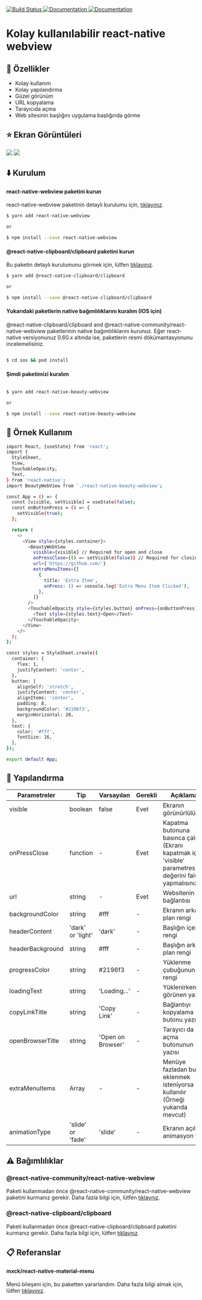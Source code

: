 <p>
  <a href="https://github.com/ilkerkesici/react-native-beauty-webview/blob/master/README.md">
    <img alt="Build Status" src="https://img.shields.io/static/v1?label=lang&message=en&color=yellow" target="_blank" />
 </a>
  <a href="https://yarnpkg.com/package/react-native-beauty-webview">
    <img alt="Documentation" src="https://img.shields.io/static/v1?label=pack&message=yarn&color=blue" target="_blank" />
  </a>
  <a href="https://www.npmjs.com/package/react-native-beauty-webview">
    <img alt="Documentation" src="https://img.shields.io/static/v1?label=pack&message=npm&color=red" target="_blank" />
  </a>
</p>

# Kolay kullanılabilir react-native webview
## :star2: Özellikler
- Kolay kullanım
- Kolay yapılandırma
- Güzel görünüm
- URL kopyalama 
- Tarayıcıda açma
- Web sitesinin başlığını uygulama başlığında görme

## :star: Ekran Görüntüleri

![](./assets/ios.gif)
![](./assets/android.gif)

## :arrow_down: Kurulum

#### react-native-webview paketini kurun
react-native-webview paketinin detaylı kurulumu için, <a href="https://github.com/react-native-community/react-native-webview/blob/master/docs/Getting-Started.md">tıklayınız</a>.

```sh
$ yarn add react-native-webview

or

$ npm install --save react-native-webview


```

#### @react-native-clipboard/clipboard paketini kurun
Bu paketin detaylı kurulumunu görmek için, lütfen <a href="https://github.com/react-native-clipboard/clipboard">tıklayınız</a>.

```sh
$ yarn add @react-native-clipboard/clipboard

or

$ npm install --save @react-native-clipboard/clipboard


```

#### Yukarıdaki paketlerin native bağımlılıklarını kuralım (IOS için)
@react-native-clipboard/clipboard and @react-native-community/react-native-webview paketlerinin native bağımlılıklarını kurunuz. Eğer react-native versiyonunuz 0.60.x altında ise, paketlerin resmi dökümantasyonunu incelemelisiniz.

```sh

$ cd ios && pod install

```
#### Şimdi paketimizi kuralım
```sh

$ yarn add react-native-beauty-webview

or

$ npm install --save react-native-beauty-webview

```

## :flashlight: Örnek Kullanım
```sh
import React, {useState} from 'react';
import {
  StyleSheet,
  View,
  TouchableOpacity,
  Text,
} from 'react-native';
import BeautyWebView from './react-native-beauty-webview';

const App = () => {
  const [visible, setVisible] = useState(false);
  const onButtonPress = () => {
    setVisible(true);
  };

  return (
    <>
      <View style={styles.container}>
        <BeautyWebView
          visible={visible} // Required for open and close
          onPressClose={() => setVisible(false)} // Required for closing the modal
          url={'https://github.com/'}
          extraMenuItems={[
            {
              title: 'Extra Item',
              onPress: () => console.log('Extra Menu Item Clicked'),
            },
          ]}
        />
        <TouchableOpacity style={styles.button} onPress={onButtonPress}>
          <Text style={styles.text}>Open</Text>
        </TouchableOpacity>
      </View>
    </>
  );
};

const styles = StyleSheet.create({
  container: {
    flex: 1,
    justifyContent: 'center',
  },
  button: {
    alignSelf: 'stretch',
    justifyContent: 'center',
    alignItems: 'center',
    padding: 8,
    backgroundColor: '#2196f3',
    marginHorizontal: 20,
  },
  text: {
    color: '#fff',
    fontSize: 16,
  },
});

export default App;


```
## :paperclip: Yapılandırma

| Parametreler | Tip | Varsayılan | Gerekli | Açıklama |
| --- | --- | --- | --- | --- |
| visible | boolean | false | Evet | Ekranın görünürlülüğü |
| onPressClose | function | - | Evet | Kapatma butonuna basınca çalışır (Ekranı kapatmak için 'visible' parametresinin değerini false yapmalısınız) |  
| url | string | - | Evet | Websitenin bağlantısı |
| backgroundColor | string | #fff | - | Ekranın arka plan rengi |
| headerContent | 'dark' or 'light' | 'dark' | - | Başlığın içerik rengi |
| headerBackground | string | #fff | - | Başlığın arka plan rengi |
| progressColor | string | #2196f3 | - | Yüklenme çubuğunun rengi |
| loadingText | string | 'Loading...' | - | Yüklenirken görünen yazı |
| copyLinkTitle | string | 'Copy Link' | - | Bağlantıyı kopyalama butonu yazısı |
| openBrowserTitle | string | 'Open on Browser' | - | Tarayıcı da açma butonunun yazısı |
| extraMenuItems | Array | - | - | Menüye fazladan buton eklenmek isteniyorsa kullanılır (Örneği yukarıda mevcut) |
| animationType | 'slide' or 'fade' | 'slide' | - | Ekranın açılma animasyon tipi |


## :warning: Bağımlılıklar
### @react-native-community/react-native-webview
Paketi kullanmadan önce @react-native-community/react-native-webview paketini kurmanız gerekir. Daha fazla bilgi için, lütfen <a href="https://github.com/react-native-community/react-native-webview/blob/master/docs/Getting-Started.md">tıklaynız</a>.
### @react-native-clipboard/clipboard
Paketi kullanmadan önce @react-native-clipboard/clipboard paketini kurmanız gerekir. Daha fazla bilgi için, lütfen <a href="https://github.com/react-native-clipboard/clipboard">tıklaynız</a>.

## :clipboard: Referanslar
#### mxck/react-native-material-menu
Menü bileşeni için, bu paketten yararlandım. Daha fazla bilgi almak için, lütfen <a href="https://github.com/mxck/react-native-material-menu">tıklayınız</a>.
